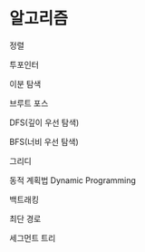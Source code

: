 # 알고리즘

정렬

투포인터

이분 탐색

브루트 포스

DFS(깊이 우선 탐색)

BFS(너비 우선 탐색)

그리디

동적 계획법 Dynamic Programming



백트래킹

최단 경로

세그먼트 트리